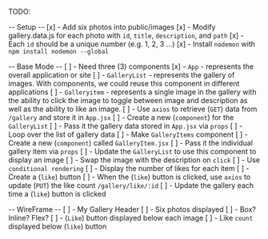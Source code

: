 TODO:

-- Setup --
    [x] - Add six photos into public/images
    [x] - Modify gallery.data.js for each photo with `id`, `title`, `description`, and `path`
        [x] - Each `id` should be a unique number (e.g. 1, 2, 3 ...)
    [x] - Install `nodemon` with `npm install nodemon --global`

-- Base Mode --
    [ ] - Need three (3) components
        [x] - `App` - represents the overall application or site 
        [ ] - `GalleryList` - represents the gallery of images. With components, we could reuse this component in different applications
        [ ] - `Galleryitem` - represents a single image in the gallery with the ability to click the image to toggle between image and description as well as the ability to like an image.
    [ ] - Use `axios` to retrieve (`GET`) data from `/gallery` and store it in `App.jsx`
    [ ] - Create a new (`component`) for the `GalleryList`
        [ ] - Pass it the gallery data stored in `App.jsx` via `props`
            [ ] - Loop over the list of gallery data
            [ ] - Make `GalleryItems` component
    [ ] - Create a new (`component`) called `GalleryItem.jsx`
        [ ] - Pass it the individual gallery item via `props`
            [ ] - Update the `GalleryList` to use this component to display an image
            [ ] - Swap the image with the description on `click`
            [ ] - Use `conditional rendering`
            [ ] - Display the number of likes for each item
                [ ] - Create a (`like`) button
            [ ] - When the (`like`) button is clicked, use `axios` to update (`PUT`) the like count `/gallery/like/:id`
            [ ] - Update the gallery each time a (`like`) button is clicked

-- WireFrame --
    [ ] - My Gallery Header
    [ ] - Six photos displayed
        [ ] - Box? Inline? Flex?
        [ ] - (`Like`) button displayed below each image
        [ ] - Like `count` displayed below (`like`) button 